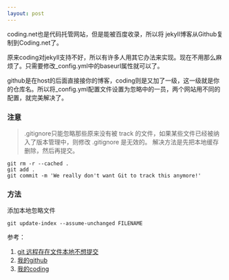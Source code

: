 ```yaml
---
layout: post
---
```


coding.net也是代码托管网站，但是能被百度收录，所以将 jekyll博客从Github复制到Coding.net了。

原来coding对jekyll支持不好，所以有许多人用其它办法来实现。现在不用那么麻烦了。只需要修改_config.yml中的baseurl属性就可以了。

github是在host的后面直接接你的博客，coding则是又加了一级，这一级就是你的仓库名。所以将_config.yml配置文件设置为忽略中的一员，两个网站用不同的配置，就完美解决了。

### 注意
>.gitignore只能忽略那些原来没有被 track 的文件，如果某些文件已经被纳入了版本管理中，则修改 .gitignore 是无效的。
解决方法是先把本地缓存删除，然后再提交。

	git rm -r --cached .
	git add .
	git commit -m 'We really don't want Git to track this anymore!'

### 方法

添加本地忽略文件

	git update-index --assume-unchanged FILENAME

参考：

1. [git 远程存在文件本地不想提交](https://blog.csdn.net/need_you_i_dream/article/details/80163435)
2. [我的github](https://baibingqianlan.github.io/)
3. [我的coding](http://zhwa3232.coding.me/baibingqianlan.github.io/)